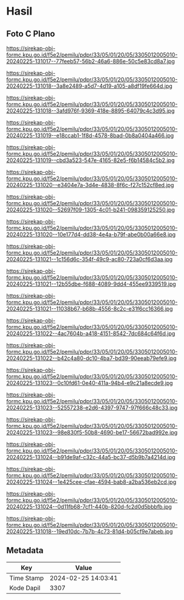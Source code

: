 # Hasil

## Foto C Plano

https://sirekap-obj-formc.kpu.go.id/f5e2/pemilu/pdpr/33/05/01/20/05/3305012005010-20240225-131017--77feeb57-56b2-46a6-886e-50c5e83cd8a7.jpg

https://sirekap-obj-formc.kpu.go.id/f5e2/pemilu/pdpr/33/05/01/20/05/3305012005010-20240225-131018--3a8e2489-a5d7-4d19-a105-a8df19fe664d.jpg

https://sirekap-obj-formc.kpu.go.id/f5e2/pemilu/pdpr/33/05/01/20/05/3305012005010-20240225-131018--3afd976f-9369-418e-8895-64079c4c3d95.jpg

https://sirekap-obj-formc.kpu.go.id/f5e2/pemilu/pdpr/33/05/01/20/05/3305012005010-20240225-131019--e18ccab1-1f8d-4578-8bad-0b8a0404a466.jpg

https://sirekap-obj-formc.kpu.go.id/f5e2/pemilu/pdpr/33/05/01/20/05/3305012005010-20240225-131019--cbd3a523-547e-4165-82e5-f6b14584c5b2.jpg

https://sirekap-obj-formc.kpu.go.id/f5e2/pemilu/pdpr/33/05/01/20/05/3305012005010-20240225-131020--e3404e7a-3d4e-4838-8f6c-f27c152cf8ed.jpg

https://sirekap-obj-formc.kpu.go.id/f5e2/pemilu/pdpr/33/05/01/20/05/3305012005010-20240225-131020--52697f09-1305-4c01-b241-098359125250.jpg

https://sirekap-obj-formc.kpu.go.id/f5e2/pemilu/pdpr/33/05/01/20/05/3305012005010-20240225-131020--10e177d4-dd38-4e4a-b79f-abe0b00a66e8.jpg

https://sirekap-obj-formc.kpu.go.id/f5e2/pemilu/pdpr/33/05/01/20/05/3305012005010-20240225-131021--1c156d6c-354f-49c9-ac80-723a0cf6d3aa.jpg

https://sirekap-obj-formc.kpu.go.id/f5e2/pemilu/pdpr/33/05/01/20/05/3305012005010-20240225-131021--12b55dbe-f688-4089-9dd4-455ee9339519.jpg

https://sirekap-obj-formc.kpu.go.id/f5e2/pemilu/pdpr/33/05/01/20/05/3305012005010-20240225-131021--11038b67-b68b-4556-8c2c-e31f6cc16366.jpg

https://sirekap-obj-formc.kpu.go.id/f5e2/pemilu/pdpr/33/05/01/20/05/3305012005010-20240225-131022--4ac7604b-a418-4151-8542-7dc684c64f6d.jpg

https://sirekap-obj-formc.kpu.go.id/f5e2/pemilu/pdpr/33/05/01/20/05/3305012005010-20240225-131022--b42c4a80-dc10-4ba7-bd39-90eeab79efe9.jpg

https://sirekap-obj-formc.kpu.go.id/f5e2/pemilu/pdpr/33/05/01/20/05/3305012005010-20240225-131023--0c10fd61-0e40-411a-94b4-e9c21a8ecde9.jpg

https://sirekap-obj-formc.kpu.go.id/f5e2/pemilu/pdpr/33/05/01/20/05/3305012005010-20240225-131023--52557238-e2d6-4397-9747-97f666c48c33.jpg

https://sirekap-obj-formc.kpu.go.id/f5e2/pemilu/pdpr/33/05/01/20/05/3305012005010-20240225-131023--98e830f5-50b8-4690-be17-56672bad992e.jpg

https://sirekap-obj-formc.kpu.go.id/f5e2/pemilu/pdpr/33/05/01/20/05/3305012005010-20240225-131024--b91de9af-c32c-44a5-bc37-d5b9b7a4214d.jpg

https://sirekap-obj-formc.kpu.go.id/f5e2/pemilu/pdpr/33/05/01/20/05/3305012005010-20240225-131024--1e425cee-cfae-4594-bab8-a2ba536eb2cd.jpg

https://sirekap-obj-formc.kpu.go.id/f5e2/pemilu/pdpr/33/05/01/20/05/3305012005010-20240225-131024--0d11fb68-7cf1-440b-820d-fc2d0d5bbbfb.jpg

https://sirekap-obj-formc.kpu.go.id/f5e2/pemilu/pdpr/33/05/01/20/05/3305012005010-20240225-131018--19ed10dc-7b7b-4c73-81d4-b05cf9e7abeb.jpg


## Metadata

| Key        | Value               |
| ---------- | ------------------- |
| Time Stamp | 2024-02-25 14:03:41 |
| Kode Dapil | 3307                |



